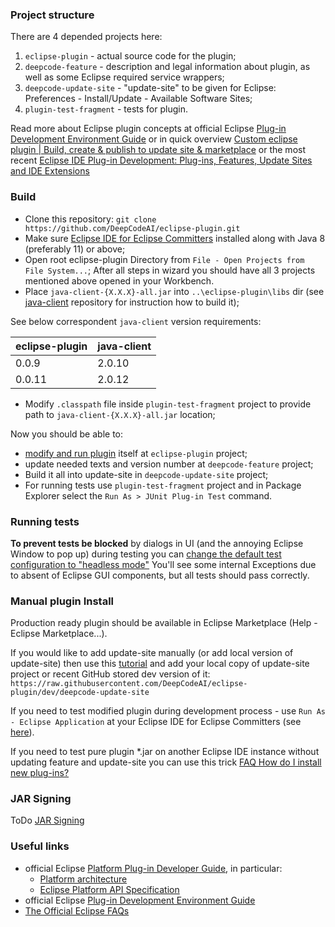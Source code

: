 ### Project structure
There are 4 depended projects here:
1. `eclipse-plugin` - actual source code for the plugin;
2. `deepcode-feature` - description and legal information about plugin, as well as some Eclipse required service wrappers;
3. `deepcode-update-site` - "update-site" to be given for Eclipse: Preferences - Install/Update - Available Software Sites;
4. `plugin-test-fragment` - tests for plugin.

Read more about Eclipse plugin concepts at official Eclipse [Plug-in Development Environment Guide](https://help.eclipse.org/2020-06/index.jsp?nav=%2F4_1) or in quick overview [Custom eclipse plugin | Build, create & publish to update site & marketplace](https://itsallbinary.com/custom-eclipse-plugin-build-create-publish-to-update-site-marketplace-good-for-beginners/) or the most recent [Eclipse IDE Plug-in Development: Plug-ins, Features, Update Sites and IDE Extensions](https://www.vogella.com/tutorials/EclipsePlugin/article.html)

### Build

- Clone this repository: `git clone https://github.com/DeepCodeAI/eclipse-plugin.git` 
- Make sure [Eclipse IDE for Eclipse Committers](https://www.eclipse.org/downloads/packages/release/2020-06/r/eclipse-ide-eclipse-committers) installed along with Java 8 (preferably 11) or above;
- Open root eclipse-plugin Directory from `File - Open Projects from File System...`; After all steps in wizard you should have all 3 projects mentioned above opened in your Workbench.
- Place `java-client-{X.X.X}-all.jar` into `..\eclipse-plugin\libs` dir (see [java-client](https://github.com/DeepCodeAI/java-client) repository for instruction how to build it);

See below correspondent `java-client` version requirements:

| eclipse-plugin   | java-client |
|------------------|-------------|
| 0.0.9            | 2.0.10      |
| 0.0.11           | 2.0.12      |

- Modify `.classpath` file inside `plugin-test-fragment` project to provide path to `java-client-{X.X.X}-all.jar` location;

Now you should be able to:
  * [modify and run plugin](https://www.vogella.com/tutorials/EclipsePlugin/article.html#runtimeeclipse_starting) itself at `eclipse-plugin` project; 
  * update needed texts and version number at `deepcode-feature` project; 
  * Build it all into update-site in `deepcode-update-site` project;
  * For running tests use `plugin-test-fragment` project and in Package Explorer select the `Run As > JUnit Plug-in Test` command.

### Running tests
__To prevent tests be blocked__  by dialogs in UI (and the annoying Eclipse Window to pop up) during testing you can [change the default test configuration to "headless mode"](https://stackoverflow.com/a/51748949/7577274)
You'll see some internal Exceptions due to absent of Eclipse GUI components, but all tests should pass correctly.

### Manual plugin Install
Production ready plugin should be available in Eclipse Marketplace (Help - Eclipse Marketplace...).

If you would like to add update-site manually (or add local version of update-site) then use this [tutorial](https://marketplace.eclipse.org/content/eclipse-java-development-tools-0/help) and add your local copy of update-site project or recent GitHub stored dev version of it: `https://raw.githubusercontent.com/DeepCodeAI/eclipse-plugin/dev/deepcode-update-site`

If you need to test modified plugin during development process - use `Run As - Eclipse Application` at your Eclipse IDE for Eclipse Committers (see [here](https://www.vogella.com/tutorials/EclipsePlugin/article.html#runtimeeclipse_starting)).

If you need to test pure plugin *.jar on another Eclipse IDE instance without updating feature and update-site you can use this trick [FAQ How do I install new plug-ins?](https://wiki.eclipse.org/FAQ_How_do_I_install_new_plug-ins%3F)

### JAR Signing

ToDo [JAR Signing](https://wiki.eclipse.org/JAR_Signing)

### Useful links

- official Eclipse [Platform Plug-in Developer Guide](https://help.eclipse.org/2020-06/index.jsp?nav=%2F2), in particular:
  * [Platform architecture](https://help.eclipse.org/2020-06/index.jsp?topic=%2Forg.eclipse.platform.doc.isv%2Fguide%2Farch.htm&cp%3D2_0_1)
  * [Eclipse Platform API Specification](https://help.eclipse.org/2020-06/index.jsp?topic=%2Forg.eclipse.platform.doc.isv%2Freference%2Fapi%2Findex.html)
- official Eclipse [Plug-in Development Environment Guide](https://help.eclipse.org/2020-06/index.jsp?nav=%2F4)
- [The Official Eclipse FAQs](https://wiki.eclipse.org/The_Official_Eclipse_FAQs)

